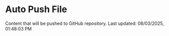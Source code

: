 # Auto Push File

Content that will be pushed to GitHub repository.
Last updated: 08/03/2025, 01:48:03 PM